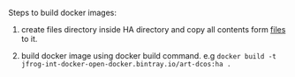 Steps to build docker images:

1. create files directory inside HA directory and copy all contents form  [files](../../../files) to it.


2. build docker image using docker build command.
    e.g ```docker build -t jfrog-int-docker-open-docker.bintray.io/art-dcos:ha .```